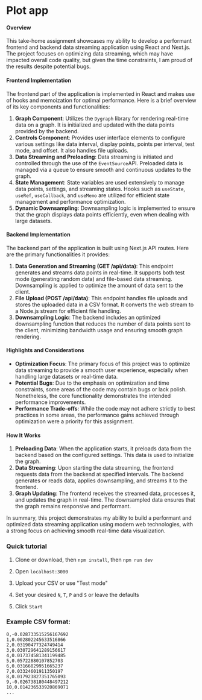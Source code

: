 # Plot app

#### Overview

This take-home assignment showcases my ability to develop a performant frontend and backend data streaming application using React and Next.js. The project focuses on optimizing data streaming, which may have impacted overall code quality, but given the time constraints, I am proud of the results despite potential bugs.

#### Frontend Implementation

The frontend part of the application is implemented in React and makes use of hooks and memoization for optimal performance. Here is a brief overview of its key components and functionalities:

1.  **Graph Component**: Utilizes the `Dygraph` library for rendering real-time data on a graph. It is initialized and updated with the data points provided by the backend.
2.  **Controls Component**: Provides user interface elements to configure various settings like data interval, display points, points per interval, test mode, and offset. It also handles file uploads.
3.  **Data Streaming and Preloading**: Data streaming is initiated and controlled through the use of the `EventSource`API. Preloaded data is managed via a queue to ensure smooth and continuous updates to the graph.
4.  **State Management**: State variables are used extensively to manage data points, settings, and streaming states. Hooks such as `useState`, `useRef`, `useCallback`, and `useMemo` are utilized for efficient state management and performance optimization.
5.  **Dynamic Downsampling**: Downsampling logic is implemented to ensure that the graph displays data points efficiently, even when dealing with large datasets.

#### Backend Implementation

The backend part of the application is built using Next.js API routes. Here are the primary functionalities it provides:

1.  **Data Generation and Streaming (GET /api/data)**: This endpoint generates and streams data points in real-time. It supports both test mode (generating random data) and file-based data streaming. Downsampling is applied to optimize the amount of data sent to the client.
2.  **File Upload (POST /api/data)**: This endpoint handles file uploads and stores the uploaded data in a CSV format. It converts the web stream to a Node.js stream for efficient file handling.
3.  **Downsampling Logic**: The backend includes an optimized downsampling function that reduces the number of data points sent to the client, minimizing bandwidth usage and ensuring smooth graph rendering.

#### Highlights and Considerations

- **Optimization Focus**: The primary focus of this project was to optimize data streaming to provide a smooth user experience, especially when handling large datasets or real-time data.
- **Potential Bugs**: Due to the emphasis on optimization and time constraints, some areas of the code may contain bugs or lack polish. Nonetheless, the core functionality demonstrates the intended performance improvements.
- **Performance Trade-offs**: While the code may not adhere strictly to best practices in some areas, the performance gains achieved through optimization were a priority for this assignment.

#### How It Works

1.  **Preloading Data**: When the application starts, it preloads data from the backend based on the configured settings. This data is used to initialize the graph.
2.  **Data Streaming**: Upon starting the data streaming, the frontend requests data from the backend at specified intervals. The backend generates or reads data, applies downsampling, and streams it to the frontend.
3.  **Graph Updating**: The frontend receives the streamed data, processes it, and updates the graph in real-time. The downsampled data ensures that the graph remains responsive and performant.

In summary, this project demonstrates my ability to build a performant and optimized data streaming application using modern web technologies, with a strong focus on achieving smooth real-time data visualization.

### Quick tutorial

1. Clone or download, then `npm install`, then `npm run dev`

2. Open `localhost:3000`

3. Upload your CSV or use "Test mode"

4. Set your desired `N`, `T`, `P` and `S` or leave the defaults

5. Click `Start`

### Example CSV format:

```
0,-0.028733515256167692
1,0.002802245633516866
2,0.03190477324749414
3,0.030729641289156617
4,0.017374581341199485
5,0.05722880107852703
6,0.03166829951665237
7,0.03324601911350197
8,0.017923827351765093
9,-0.026738180448497212
10,0.014236533920869071
...
```
